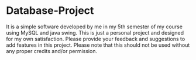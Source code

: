 # Database-Project
It is a simple software developed by me in my 5th semester of my course using MySQL and java swing. This is just a personal project and designed for my own satisfaction. Please provide your feedback and suggestions to add features in this project. 
Please note that this should not be used without any proper credits and/or permission.
